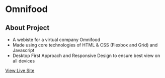 # Omnifood

## About Project

- A webiste for a virtual company Omnifood
- Made using core technologies of HTML & CSS (Flexbox and Grid) and Javascript
- Desktop First Approach and Responsive Design to ensure best view on all devices

[View Live Site](https://omnifoodbyaamna.netlify.app/)

